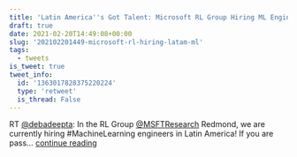 ```yaml
---
title: 'Latin America''s Got Talent: Microsoft RL Group Hiring ML Engineers'
draft: true
date: 2021-02-20T14:49:08+00:00
slug: '202102201449-microsoft-rl-hiring-latam-ml'
tags:
  - tweets
is_tweet: true
tweet_info:
  id: '1363017828375220224'
  type: 'retweet'
  is_thread: False
---
```




RT [@debadeepta](https://x.com/debadeepta): In the RL Group [@MSFTResearch](https://x.com/MSFTResearch) Redmond, we are currently hiring #MachineLearning engineers in Latin America! If you are pass… [continue reading](https://x.com/sytelus/status/1363017828375220224)
